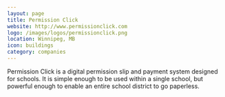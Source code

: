 ```yaml
---
layout: page
title: Permission Click
website: http://www.permissionclick.com
logo: /images/logos/permissionclick.png
location: Winnipeg, MB
icon: buildings
category: companies
---
```


Permission Click is a digital permission slip and payment system designed for schools. It is simple enough to be used within a single school, but powerful enough to enable an entire school district to go paperless.
